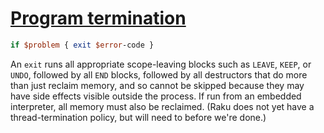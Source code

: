 [1]: https://rosettacode.org/wiki/Program_termination

# [Program termination][1]



```perl
if $problem { exit $error-code }
```


An `exit` runs all appropriate scope-leaving blocks such as `LEAVE`, `KEEP`, or `UNDO`,
followed by all `END` blocks, followed by all destructors that do more than just reclaim memory, and so cannot be skipped because they may have side effects visible outside the process.  If run from an embedded interpreter, all
memory must also be reclaimed.  (Raku does not yet have a thread-termination policy, but will need to before we're done.)
